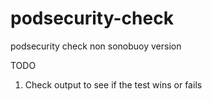 # podsecurity-check
podsecurity check non sonobuoy version

TODO 
1. Check output to see if the test wins or fails 